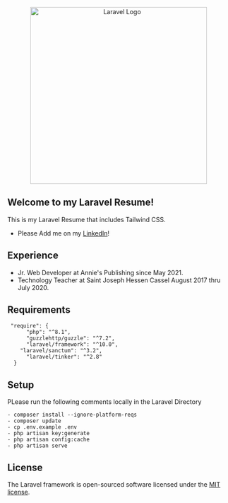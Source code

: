 <p align="center"><a href="https://laravel.com" target="_blank"><img src="https://raw.githubusercontent.com/laravel/art/master/logo-lockup/5%20SVG/2%20CMYK/1%20Full%20Color/laravel-logolockup-cmyk-red.svg" width="400" alt="Laravel Logo"></a></p>


## Welcome to my Laravel Resume!

This is my Laravel Resume that includes Tailwind CSS.

- Please Add me on my [LinkedIn](https://www.linkedin.com/in/phoenix-keiner?utm_source=web&utm_medium=github&utm_campaign=laravel)!


## Experience

- Jr. Web Developer at Annie's Publishing since May 2021.
- Technology Teacher at Saint Joseph Hessen Cassel August 2017 thru July 2020.


## Requirements
```
 "require": {
      "php": "^8.1",
      "guzzlehttp/guzzle": "^7.2",
      "laravel/framework": "^10.0",
    "laravel/sanctum": "^3.2",
      "laravel/tinker": "^2.8"
  }
```

## Setup
PLease run the following comments locally in the Laravel Directory

```
- composer install --ignore-platform-reqs
- composer update
- cp .env.example .env
- php artisan key:generate
- php artisan config:cache
- php artisan serve
```




## License

The Laravel framework is open-sourced software licensed under the [MIT license](https://opensource.org/licenses/MIT).
